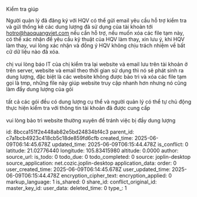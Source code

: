 Kiểm tra giúp

Người quản lý đã đăng ký với HQV có thể gửi email yêu cầu hỗ trợ kiểm tra và gửi thống kê các dung lượng đã sử dụng của tài khoản tới hotro@haoquangviet.com nếu cần hỗ trợ, nếu muốn xóa các file tạm này, có thể xác nhận để yêu cầu kỹ thuật của HQV làm thay, xin lưu ý, khi HQV làm thay, vui lòng xác nhận và đồng ý HQV không chịu trách nhiệm về bất cữ dữ liệu nào đã xóa.  
<br/>chị vui lòng báo IT của chị kiểm tra lại website và email lưu trên tài khoản ở trên server, website và email theo thời gian sử dụng thì nó sẽ phát sinh ra dung lượng, đặc biệt là các website không được bảo trì và xóa các file tạm gọi là tmp, những file này giúp website truy cập nhanh hơn nhưng nó cũng làm đầy dung lượng của gói  
<br/>tất cả các gói đều có dung lượng cụ thể và người quản lý có thể tự chủ động thực hiện kiểm tra với thông tin tài khoản đã được cung cấp  
<br/>vui lòng bảo trì website thường xuyên để tránh việc bị đầy dung lượng

id: 8bcca151f2e448ab82e5bd24834bf4c3
parent_id: c7a1bcb4923c418cb5c18de859fd6cfb
created_time: 2025-06-09T06:14:45.678Z
updated_time: 2025-06-09T06:15:44.478Z
is_conflict: 0
latitude: 21.02776440
longitude: 105.83415980
altitude: 0.0000
author: 
source_url: 
is_todo: 0
todo_due: 0
todo_completed: 0
source: joplin-desktop
source_application: net.cozic.joplin-desktop
application_data: 
order: 0
user_created_time: 2025-06-09T06:14:45.678Z
user_updated_time: 2025-06-09T06:15:44.478Z
encryption_cipher_text: 
encryption_applied: 0
markup_language: 1
is_shared: 0
share_id: 
conflict_original_id: 
master_key_id: 
user_data: 
deleted_time: 0
type_: 1